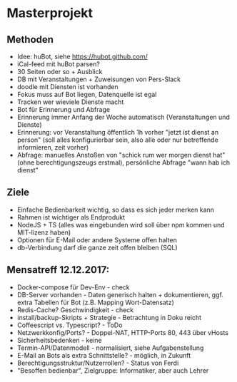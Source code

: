 # Masterprojekt
## Methoden
* Idee: huBot, siehe https://hubot.github.com/
* iCal-feed mit huBot parsen?
* 30 Seiten oder so + Ausblick
* DB mit Veranstaltungen + Zuweisungen von Pers-Slack
* doodle mit Diensten ist vorhanden
* Fokus muss auf Bot liegen, Datenquelle ist egal
* Tracken wer wieviele Dienste macht
* Bot für Erinnerung und Abfrage
* Erinnerung immer Anfang der Woche automatisch (Veranstaltungen und Dienste)
* Erinnerung: vor Veranstaltung öffentlich 1h vorher "jetzt ist dienst an person" (soll alles konfigurierbar sein, also alle oder nur betreffende informieren, zeit vorher)
* Abfrage: manuelles Anstoßen von "schick rum wer morgen dienst hat" (ohne berechtigungszeugs erstmal), persönliche Abfrage "wann hab ich dienst"

## Ziele
* Einfache Bedienbarkeit wichtig, so dass es sich jeder merken kann
* Rahmen ist wichtiger als Endprodukt
* NodeJS + TS (alles was eingebunden wird soll über npm kommen und MIT-lizenz haben)
* Optionen für E-Mail oder andere Systeme offen halten
* db-Verbindung darf die ganze zeit offen bleiben (SQL)

## Mensatreff 12.12.2017:
* Docker-compose für Dev-Env - check
* DB-Server vorhanden - Daten generisch halten + dokumentieren, ggf. extra Tabellen für Bot (z.B. Mapping Wort-Datensatz)
* Redis-Cache? Geschwindigkeit - check
* install/backup-Skripts + Strategie - Betrachtung in Doku reicht
* Coffeescript vs. Typescript? -  ToDo
* Netzwerkkonfig/Ports? - Doppel-NAT, HTTP-Ports 80, 443 über vHosts
* Sicherheitsbedenken - keine
* Termin-API/Datenmodell - normalisiert, siehe Aufgabenstellung
* E-Mail an Bots als extra Schnittstelle? - möglich, in Zukunft
* Berechtigungsstruktur/Nutzerrollen? - Status von Ferdi
* "Besoffen bedienbar", Zielgruppe: Informatiker, aber auch Lehrer
